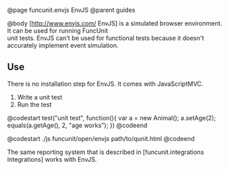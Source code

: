 @page funcunit.envjs EnvJS
@parent guides

@body
[http://www.envjs.com/ EnvJS] is a simulated browser environment. It can be used for running FuncUnit  
unit tests. EnvJS can't be used for functional tests because it doesn't accurately implement event 
simulation.

## Use

There is no installation step for EnvJS. It comes with JavaScriptMVC.

1. Write a unit test
1. Run the test

@codestart
test("unit test", function(){
  var a = new Animal();
  a.setAge(2);
  equals(a.getAge(), 2, "age works");
})
@codeend

@codestart
./js funcunit/open/envjs path/to/qunit.html
@codeend

The same reporting system that is described in [funcunit.integrations Integrations] works with EnvJS.